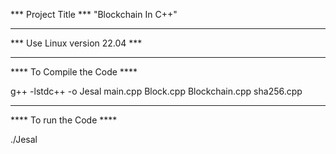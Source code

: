 *** Project Title ***
"Blockchain In C++"

*************************

*** Use Linux version 22.04 ***

*************************

**** To Compile the Code ****

g++ -lstdc++ -o Jesal main.cpp Block.cpp Blockchain.cpp sha256.cpp
    
*************************

**** To run the Code ****

./Jesal
